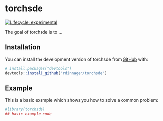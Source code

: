 
<!-- README.md is generated from README.Rmd. Please edit that file -->

# torchsde

<!-- badges: start -->

[![Lifecycle:
experimental](https://img.shields.io/badge/lifecycle-experimental-orange.svg)](https://lifecycle.r-lib.org/articles/stages.html#experimental)
<!-- badges: end -->

The goal of torchsde is to …

## Installation

You can install the development version of torchsde from
[GitHub](https://github.com/) with:

``` r
# install.packages("devtools")
devtools::install_github("rdinnager/torchsde")
```

## Example

This is a basic example which shows you how to solve a common problem:

``` r
#library(torchsde)
## basic example code
```
